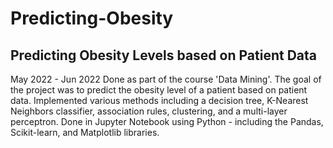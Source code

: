 # Predicting-Obesity
## Predicting Obesity Levels based on Patient Data
May 2022 - Jun 2022
Done as part of the course 'Data Mining'.
The goal of the project was to predict the obesity level of a patient based on patient data.
Implemented various methods including a decision tree, K-Nearest Neighbors classifier, association rules, clustering, and a multi-layer perceptron. Done in Jupyter Notebook using Python - including the Pandas, Scikit-learn, and Matplotlib libraries.
